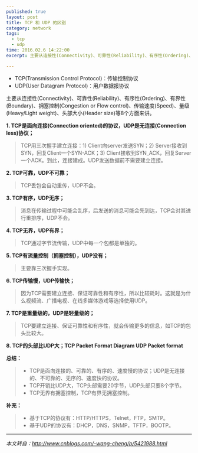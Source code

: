 ```yaml
---
published: true
layout: post
title: TCP 和 UDP 的区别
category: network
tags: 
  - tcp
  - udp
time: 2016.02.6 14:22:00
excerpt: 主要从连接性(Connectivity)、可靠性(Reliability)、有序性(Ordering)、有界性(Boundary)、拥塞控制(Congestion or Flow control)、传输速度(Speed)、量级(Heavy/Light weight)、头部大小(Header size)等8个方面来讲。

---
```



 * TCP(Transmission Control Protocol)：传输控制协议
 * UDP(User Datagram Protocol)：用户数据报协议
 
主要从连接性(Connectivity)、可靠性(Reliability)、有序性(Ordering)、有界性(Boundary)、拥塞控制(Congestion or Flow control)、传输速度(Speed)、量级(Heavy/Light weight)、头部大小(Header size)等8个方面来讲。

<!--more-->

**1. TCP是面向连接(Connection oriented)的协议，UDP是无连接(Connection less)协议；**

 > TCP用三次握手建立连接：1) Client向server发送SYN；2) Server接收到SYN，回复Client一个SYN-ACK；3) Client接收到SYN_ACK，回复Server一个ACK。到此，连接建成。UDP发送数据前不需要建立连接。

**2. TCP可靠，UDP不可靠；**

 > TCP丢包会自动重传，UDP不会。

**3. TCP有序，UDP无序；**

 > 消息在传输过程中可能会乱序，后发送的消息可能会先到达，TCP会对其进行重排序，UDP不会。

**4. TCP无界，UDP有界；**

 > TCP通过字节流传输，UDP中每一个包都是单独的。

**5. TCP有流量控制（拥塞控制），UDP没有；**

 > 主要靠三次握手实现。

**6. TCP传输慢，UDP传输快；**

 > 因为TCP需要建立连接、保证可靠性和有序性，所以比较耗时。这就是为什么视频流、广播电视、在线多媒体游戏等选择使用UDP。

**7. TCP是重量级的，UDP是轻量级的；**

 > TCP要建立连接、保证可靠性和有序性，就会传输更多的信息，如TCP的包头比较大。

**8. TCP的头部比UDP大；TCP Packet Format Diagram UDP Packet format**

**总结：**

 > * TCP是面向连接的、可靠的、有序的、速度慢的协议；UDP是无连接的、不可靠的、无序的、速度快的协议。
 > * TCP开销比UDP大，TCP头部需要20字节，UDP头部只要8个字节。
 > * TCP无界有拥塞控制，TCP有界无拥塞控制。

**补充：**

 > * 基于TCP的协议有：HTTP/HTTPS，Telnet，FTP，SMTP。
 > * 基于UDP的协议有：DHCP，DNS，SNMP，TFTP，BOOTP。
 
---
 
*本文转自：http://www.cnblogs.com/-wang-cheng/p/5421988.html*

